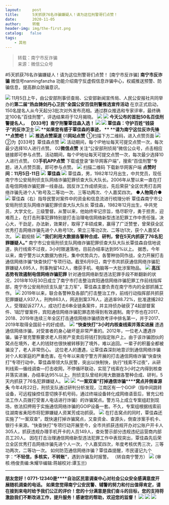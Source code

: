 ```yaml
---
layout:     post
title:      5天抓获76名诈骗嫌疑人！请为这位刑警哥们点赞！
date:       2020-11-05
author:     转载
header-img: img/the-first.png
catalog:   false
tags:
    - 其他
---
```


<blockquote><p>转载：南宁市反诈骗<br>
来源：微信公众号</p></blockquote>

#5天抓获76名诈骗嫌疑人！请为这位刑警哥们点赞！
[南宁市反诈骗]
**南宁市反诈骗**
微信号nanningfanzha
功能介绍南宁反虚假信息诈骗中心，权威推送预警、防骗信息，提高群众防骗意识。

![]({{site.baseurl}}/postimg/P9ficrEVSdibbSahGAohhYfky53ffm6ZicV85b7MehiabwzaImg4owaDavFA7gMkpkdtKYCnVMpz4KVYyYvE9IFKFQ.gif)
11月5日上午，由公安部刑事侦查局、公安部新闻宣传局、人民公安报社共同举办的**第二届“热血铸剑丹心卫民”全国公安百佳刑警推选宣传活动**
在京正式启动，150名提名人从今天起分3批次对外发布亮相。通过群众推选和专家评审，最终确定100名“百佳刑警”，评选结果将于12月揭晓。
![]({{site.baseurl}}/postimg/7QRTvkK2qC6iafHFpd70hBA7TLQDUbIh4nkxiaeVRxFpJSQVRuyFNRSj9hfSKZYxTzHwXDwsKlcVV6w6F56I6uwQ.png)
![]({{site.baseurl}}/postimg/Q1AN2bIHVbNLjYuhpNIPQpJd7LeCTRHzwvVP64qcia4abkb4wEZHRc1uOvRpqQRNfmL8G2Kp8Ml2tmc6yqDSO3Q.jpeg)
**今天公布的首批50名百佳刑警提名人，**
**【033号】****南宁刑警覃佳森入选！**
![]({{site.baseurl}}/postimg/P9ficrEVSdibbFh4ibxbR9Nyb9OCWicyWhkDf6jXwE9XbSNRxAnKIPmPmD3zzg6efWhpt9dkl6HPw4kva3n0bicxicuw.png)
![]({{site.baseurl}}/postimg/Ljib4So7yuWgegCWibHpTO9zltHia54SWUiaQLJhnnclURFkB8MdTj9ZeblQBOYKOVhP13rZCEx9iccZeXuMkrKYF6Q.gif)
覃佳森：守护百姓“钱袋子”的反诈卫士
![]({{site.baseurl}}/postimg/Ljib4So7yuWgegCWibHpTO9zltHia54SWUiaQLJhnnclURFkB8MdTj9ZeblQBOYKOVhP13rZCEx9iccZeXuMkrKYF6Q.gif)
**如果您有感于覃佳森的事迹，
**
**请为南宁这位反诈先锋****点赞吧！**
![]({{site.baseurl}}/postimg/P9ficrEVSdibbFh4ibxbR9Nyb9OCWicyWhkDzqah2A4e2hBIx2tia8gZ9VvJ2TIOMwkW2TEee84HGOy4UEUibibMjYx3w.png)
**推选点赞渠道**
01**网站点赞**
①扫描下方二维码，进入点赞页面
![]({{site.baseurl}}/postimg/P9ficrEVSdibbFh4ibxbR9Nyb9OCWicyWhkDDjXu6jkgLMMI6ZLHKymPibBibLePdppJwBkjPB9icDs8zuYbyevhLS75A.png)
②为【033号】覃佳森点赞
![]({{site.baseurl}}/postimg/P9ficrEVSdibbFh4ibxbR9Nyb9OCWicyWhkDJhoNmhBAMQVuMO6uxlAHrdV4FMtppVLd5DQhvykGgANSM6uDTIiaDLg.png)
活动期间，每个IP地址每天可提交点赞一次，每次最少选择10人进行点赞。
02**微信点赞**
关注“公安部刑侦局”微信公众号，点击相应链接即可参与点赞。活动期间，每个IP地址每天可提交点赞一次，每次最少选择10人进行点赞。
03**手机APP点赞**
下载或登录“新华网客户端”，搜索“百佳刑警”专题，进入点赞页面，即可参与点赞。
![]({{site.baseurl}}/postimg/P9ficrEVSdibbFh4ibxbR9Nyb9OCWicyWhkDBWYQOMaX95qqbTj4Ow5njIKLIH3R84I4pov37l7JrcbuRQHgZibgPnQ.png)
扫描二维码
下载新华网客户端
**点赞时间：11月5日-11日**
![]({{site.baseurl}}/postimg/9guagcFm2zPCj2g3AJ5InqnEz7IgOmetiaFcNuIEfAVT9NWRDjNBC9LTaWNk0OYM4vlPnVM7OfJtmT1mZTfdXSw.gif)
**覃佳森**
![]({{site.baseurl}}/postimg/nPpblmWpycSoR1dZCBQ5sz9oTDe3jbSgVENEia5vgKHeCcqxWhguRmomnNF01ibaNXocqYypS4lEaBODOU3XvWpg.jpeg)
覃佳森，男，1982年12月出生，中共党员，现任南宁市公安局刑侦支队网络诈骗犯罪侦查大队大队长。2006年从警以来一直在打击电信网络诈骗犯罪一线奋战。因反诈工作成绩突出，先后荣获“全区优秀打击网络诈骗先进个人”称号及二等功一次、三等功两次、个人嘉奖四次。
●**人物简介**●
![]({{site.baseurl}}/postimg/P9ficrEVSdibbXJ5Y1fwmgXlnOpkwGP9osrSTTwgtQqlbGbyic6z7yia1XCqcBPqIybxfVUOfadOe3IzHK84txkTbQ.jpeg)
覃佳森（右）指导民警对案件中的资金和信息流进行梳理分析
覃佳森南宁市公安局刑侦支队网络诈骗犯罪侦查大队大队长
覃佳森，1982年12月出生，中共党员，大学文化，三级警督。从警以来，他始终牢记宗旨，恪尽职守，勇于担责，迎难而上，在打击刑事犯罪特别是打击治理电信网络新型违法犯罪工作中责任强，决心大，干劲足，办法新，效果好，取得了丰硕成果，赢得了广泛赞誉，曾荣获全区优秀打击网络诈骗先进个人称号1次，荣立三等功2次、二等功1次，获个人嘉奖4次。
![]({{site.baseurl}}/postimg/Ljib4So7yuWgegCWibHpTO9zltHia54SWUiaQLJhnnclURFkB8MdTj9ZeblQBOYKOVhP13rZCEx9iccZeXuMkrKYF6Q.gif)
戳视频
![]({{site.baseurl}}/postimg/Ljib4So7yuWgegCWibHpTO9zltHia54SWUiaQLJhnnclURFkB8MdTj9ZeblQBOYKOVhP13rZCEx9iccZeXuMkrKYF6Q.gif)
**“我们利用大数据各警种合成、研判，曾在5天内抓获了76名犯罪嫌疑人。”**
南宁市公安局刑侦支队网络诈骗犯罪侦查大队大队长覃佳森自信地说道，执行线索不过夜，3小时限速落地，目前办结率达到95%以上。
据悉，今年以来，南宁警方以大数据为依托，集中优势兵力，各警种协同作战，全力开展打击通信网络诈骗“快查快打”专项行动。截至6月9日，南宁市共抓获通信网络诈骗犯罪嫌疑人695人，刑事拘留142人，缴获手机、电脑等一大批涉案物品。
![]({{site.baseurl}}/postimg/YUyZ7AOL3onIlOTMv5P3NFsicHoAnsT31bSJV6UQwEqHsNSgejdhMEIcTIfw3n3WyljwDjCVwBbDPibpn8snIM9g.png)
**高压态势有效遏制电信网络诈骗犯罪**
针对通信网络新型违法犯罪手段不断翻新的状况，2018年10月30日成立了南宁市打击整治宾阳通信网络诈骗犯罪工作前线指挥部，南宁市公安局刑侦支队是“主力军”，覃佳森主要负责在南宁市内的全部抓捕工作。
![]({{site.baseurl}}/postimg/P9ficrEVSdibbXJ5Y1fwmgXlnOpkwGP9osTL1ziakDJ0R7nuDVibJeqEAVWwt6yx7xK4PBzBB47fQB1BNFM9LducLA.jpeg)
2019年以来，联合各警种及各部门打击整治工作，前线行动指挥部共抓获犯罪嫌疑人937人，刑拘863人，网逃到案376人，追逃率98.72%，批准逮捕282人，受理起诉277人，成功打击6串全链条案件，并主持侦办破获了4起部督案件、1起厅督案件，宾阳通信网络诈骗犯罪态势得到有效遏制。南宁市也在2017、2018、2019年连续三年全区打击通信网络诈骗绩效考评中排名第一，并于2017、2019年取得全国前十的好成绩。
![]({{site.baseurl}}/postimg/YUyZ7AOL3onIlOTMv5P3NFsicHoAnsT31bSJV6UQwEqHsNSgejdhMEIcTIfw3n3WyljwDjCVwBbDPibpn8snIM9g.png)
**“快查快打”3小时内核查线索并落实进展**
遭遇通信网络诈骗，对受害者的身心破坏是非常严重的。2012年，一位老人遭遇诈骗，骗子冒充警察要求老人将房产变卖后将钱打到指定账户上。由于该诈骗团伙的窝点在境外，老人的钱财也很快被转移到了境外，难以追回。一辈子的积蓄全都被骗没了，老人非常伤心。
这位老人的遭遇，让覃佳森深刻地意识到通信网络诈骗对个人和家庭的严重危害。在今年以来南宁警方开展的打击通信网络诈骗“快查快打”专项行动中，覃佳森带领大队民警，突出以快制快，执行“线索不过夜”，从研判线索—循线调查—打击收网，不停循环联动，实现了线索在3小时之内得到核查并落实进展，办结率达95%以上。刑侦支队曾经利用大数据各警种合成、研判，5天内抓获了76名犯罪嫌疑人。
![]({{site.baseurl}}/postimg/P9ficrEVSdibbXJ5Y1fwmgXlnOpkwGP9osxbL10q8oujHK0yhS3k2BmeQ1oRtic5z0xib0W8K2nJgDBfhFNVVXG5pg.jpeg)
![]({{site.baseurl}}/postimg/YUyZ7AOL3onIlOTMv5P3NFsicHoAnsT31bSJV6UQwEqHsNSgejdhMEIcTIfw3n3WyljwDjCVwBbDPibpn8snIM9g.png)
**“一案双查”打掉通信诈骗****窝点并倒查源头**
今年4月22日，刑侦支队通过研判分析发现，江南区有一个GOIP（指中间跳转设备，可远程操控任意切换手机号码，通过终端设备转化成网络语音后，冒充公检法工作人员拨打受害人电话进行诈骗）的诈骗窝点。警方马上成立专案组赶到现场，依法扣押用于实施通信网络诈骗的GOIP设备一套。不久，专案组根据线索前往湖南省耒阳市将犯罪嫌疑人资某芳成功抓获。
![]({{site.baseurl}}/postimg/P9ficrEVSdibbXJ5Y1fwmgXlnOpkwGP9os1VRJxtich89CrqxMwXWEvcUfeU4PCia0IDnKialIxSicbbtnuzQENvftgg.jpeg)
在打击窝点的同时，覃佳森还实施了“一案双查”，既快速打掉诈骗窝点，又查资金、查源头，倒查涉案手机卡、银行卡来源。“快查快打”专项行动开展至今，全市共抓获违规开办对公账户开卡人305人，抓获违规办理手机开卡的人员149人，查处警示部分违规违纪运营商内部员工20人。
因在打击治理通信网络新型违法犯罪工作中表现突出，覃佳森先后荣立全区优秀打击网络诈骗先进个人一次，个人嘉奖四次，年度考核优秀三次，三等功两次，二等功一次。
如何防范通信网络诈骗？覃佳森提醒，市民谨记九个字：**“不轻信，多核实，不转账”**，遇到诈骗及时报警。
（转自南宁警方）
![]({{site.baseurl}}/postimg/m6vdLvvo6W6aCCOVM3fc1JRVjG0nwA9leMqJRjJp77nDaFqjYo2GLq5iauUdrachH8zrlxkdKrrr5mhMTX7fXwQ.jpeg)
(审核:杨俊责编:朱耀华编辑:蒋越校对:谭玉兰)
***
**朋友您好！0771-12340是****自治区民意调查中心对社会公众安全感满意度开展随机调查的电话。**
**如果您觉得南宁公安民警、辅警的努力和付出值得肯定，请在接到来电时给予我们公正的评价！您的十分满意是我们奋斗的目标，您的支持将激励我们不断改进工作，提升服务！感谢您的帮助，欢迎您的监督！**
![]({{site.baseurl}}/postimg/m6vdLvvo6W4tBmkSw7BynPAZ4dpgGzH6gPSKpMSPibm3ZZdwYARicAqYI6iaLTicawgZUezTc6lgHXWGaSqHwiav3qA.jpeg)
![]({{site.baseurl}}/postimg/m6vdLvvo6W4tBmkSw7BynPAZ4dpgGzH6dmhqpDKgZf4VOiaaxr6LcaFfRCPDEHukjOhPlt2iaH3NnVwoVk1xjWLw.jpeg)
![]({{site.baseurl}}/postimg/m6vdLvvo6W4tBmkSw7BynPAZ4dpgGzH62EZZ3JuBHMHzWr2pWjUukPSqx9WsRt3S4RWQicPNzhvt1LNVX5mbTSw.jpeg)
